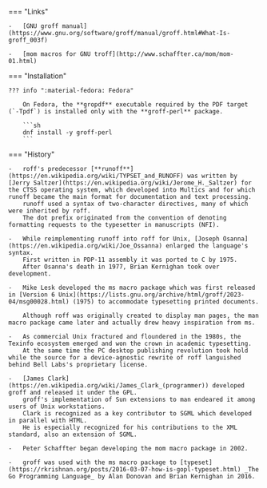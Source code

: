 === "Links"

    -   [GNU groff manual](https://www.gnu.org/software/groff/manual/groff.html#What-Is-groff_003f)

    -   [mom macros for GNU troff](http://www.schaffter.ca/mom/mom-01.html)

=== "Installation"

    ??? info ":material-fedora: Fedora"

        On Fedora, the **gropdf** executable required by the PDF target (`-Tpdf`) is installed only with the **groff-perl** package.

        ```sh
        dnf install -y groff-perl
        ```

=== "History"

    -   roff's predecessor [**runoff**](https://en.wikipedia.org/wiki/TYPSET_and_RUNOFF) was written by [Jerry Saltzer](https://en.wikipedia.org/wiki/Jerome_H._Saltzer) for the CTSS operating system, which developed into Multics and for which runoff became the main format for documentation and text processing.
        runoff used a syntax of two-character directives, many of which were inherited by roff.
        The dot prefix originated from the convention of denoting formatting requests to the typesetter in manuscripts (NFI).

    -   While reimplementing runoff into roff for Unix, [Joseph Osanna](https://en.wikipedia.org/wiki/Joe_Ossanna) enlarged the language's syntax.
        First written in PDP-11 assembly it was ported to C by 1975. 
        After Osanna's death in 1977, Brian Kernighan took over development.

    -   Mike Lesk developed the ms macro package which was first released in [Version 6 Unix](https://lists.gnu.org/archive/html/groff/2023-04/msg00028.html) (1975) to accommodate typesetting printed documents.
    
        Although roff was originally created to display man pages, the man macro package came later and actually drew heavy inspiration from ms.

    -   As commercial Unix fractured and floundered in the 1980s, the Texinfo ecosystem emerged and won the crown in academic typesetting.
        At the same time the PC desktop publishing revolution took hold while the source for a device-agnostic rewrite of roff languished behind Bell Labs's proprietary license.

    -   [James Clark](https://en.wikipedia.org/wiki/James_Clark_(programmer)) developed groff and released it under the GPL.
        groff's implementation of Sun extensions to man endeared it among users of Unix workstations.
        Clark is recognized as a key contributor to SGML which developed in parallel with HTML.
        He is especially recognized for his contributions to the XML standard, also an extension of SGML.
    
    -   Peter Schaffter began developing the mom macro package in 2002.

    -   groff was used with the ms macro package to [typeset](https://rkrishnan.org/posts/2016-03-07-how-is-gopl-typeset.html) _The Go Programming Language_ by Alan Donovan and Brian Kernighan in 2016.
